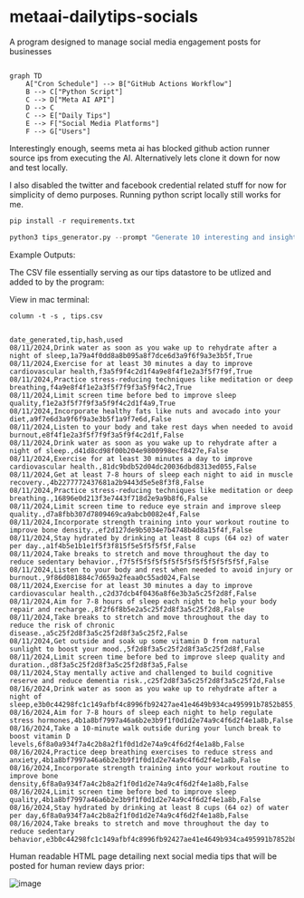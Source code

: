# metaai-dailytips-socials

A program designed to manage social media engagement posts for businesses

```mermaid

graph TD
    A["Cron Schedule"] --> B["GitHub Actions Workflow"]
    B --> C["Python Script"]
    C --> D["Meta AI API"]
    D --> C
    C --> E["Daily Tips"]
    E --> F["Social Media Platforms"]
    F --> G["Users"]
```

Interestingly enough, seems meta ai has blocked github action runner source ips from executing the AI. Alternatively lets clone it down for now and test locally.

I also disabled the twitter and facebook credential related stuff for now for simplicity of demo purposes. Running python script locally still works for me.

```python
pip install -r requirements.txt

python3 tips_generator.py --prompt "Generate 10 interesting and insightful health tips of differing sentence lengths with no added information in your next response in a csv parsable format of date_generated,tip,hash,used. date_generated in mm/dd/yyyy format. hash should be the hash value of the tip to be inserted into the csv file using blak2b. used is just a true/false boolean field to designate if its been used before."
```

Example Outputs:

The CSV file essentially serving as our tips datastore to be utlized and added to by the program:

View in mac terminal:
```
column -t -s , tips.csv
```

```csv

date_generated,tip,hash,used
08/11/2024,Drink water as soon as you wake up to rehydrate after a night of sleep,1a79a4f0dd8a8b095a8f7dce6d3a9f6f9a3e3b5f,True
08/11/2024,Exercise for at least 30 minutes a day to improve cardiovascular health,f3a5f9f4c2d1f4a9e8f4f1e2a3f5f7f9f,True
08/11/2024,Practice stress-reducing techniques like meditation or deep breathing,f4a9e8f4f1e2a3f5f7f9f3a5f9f4c2,True
08/11/2024,Limit screen time before bed to improve sleep quality,f1e2a3f5f7f9f3a5f9f4c2d1f4a9,True
08/11/2024,Incorporate healthy fats like nuts and avocado into your diet,a9f7e6d3a9f6f9a3e3b5f1a9f7e6d,False
08/11/2024,Listen to your body and take rest days when needed to avoid burnout,e8f4f1e2a3f5f7f9f3a5f9f4c2d1f,False
08/11/2024,Drink water as soon as you wake up to rehydrate after a night of sleep.,d41d8cd98f00b204e9800998ecf8427e,False
08/11/2024,Exercise for at least 30 minutes a day to improve cardiovascular health.,81dc9bdb52d04dc20036dbd8313ed055,False
08/11/2024,Get at least 7-8 hours of sleep each night to aid in muscle recovery.,4b2277772437681a2b9443d5e5e8f3f8,False
08/11/2024,Practice stress-reducing techniques like meditation or deep breathing.,16896e0d213f3e7443f718d2e9a9b8f6,False
08/11/2024,Limit screen time to reduce eye strain and improve sleep quality.,d7a8fbb307d7809469ca9abcb0082e4f,False
08/11/2024,Incorporate strength training into your workout routine to improve bone density.,ef2d127de9b5034e7b4748b4d8a15f4f,False
08/11/2024,Stay hydrated by drinking at least 8 cups (64 oz) of water per day.,a1f4b5e1b1e1f5f3f815f5e5f5f5f5f,False
08/11/2024,Take breaks to stretch and move throughout the day to reduce sedentary behavior.,f7f5f5f5f5f5f5f5f5f5f5f5f5f5f5f,False
08/11/2024,Listen to your body and rest when needed to avoid injury or burnout.,9f86d081884c7d659a2feaa0c55ad024,False
08/11/2024,Exercise for at least 30 minutes a day to improve cardiovascular health.,c2d37dcb4f0436a8f6e3b3a5c25f2d8f,False
08/11/2024,Aim for 7-8 hours of sleep each night to help your body repair and recharge.,8f2f6f8b5e2a5c25f2d8f3a5c25f2d8,False
08/11/2024,Take breaks to stretch and move throughout the day to reduce the risk of chronic disease.,a5c25f2d8f3a5c25f2d8f3a5c25f2,False
08/11/2024,Get outside and soak up some vitamin D from natural sunlight to boost your mood.,5f2d8f3a5c25f2d8f3a5c25f2d8f,False
08/11/2024,Limit screen time before bed to improve sleep quality and duration.,d8f3a5c25f2d8f3a5c25f2d8f3a5,False
08/11/2024,Stay mentally active and challenged to build cognitive reserve and reduce dementia risk.,c25f2d8f3a5c25f2d8f3a5c25f2d,False
08/16/2024,Drink water as soon as you wake up to rehydrate after a night of sleep,e3b0c44298fc1c149afbf4c8996fb92427ae41e4649b934ca495991b7852b855,False
08/16/2024,Aim for 7-8 hours of sleep each night to help regulate stress hormones,4b1a8bf7997a46a6b2e3b9f1f0d1d2e74a9c4f6d2f4e1a8b,False
08/16/2024,Take a 10-minute walk outside during your lunch break to boost vitamin D levels,6f8a0a934f7a4c2b8a2f1f0d1d2e74a9c4f6d2f4e1a8b,False
08/16/2024,Practice deep breathing exercises to reduce stress and anxiety,4b1a8bf7997a46a6b2e3b9f1f0d1d2e74a9c4f6d2f4e1a8b,False
08/16/2024,Incorporate strength training into your workout routine to improve bone density,6f8a0a934f7a4c2b8a2f1f0d1d2e74a9c4f6d2f4e1a8b,False
08/16/2024,Limit screen time before bed to improve sleep quality,4b1a8bf7997a46a6b2e3b9f1f0d1d2e74a9c4f6d2f4e1a8b,False
08/16/2024,Stay hydrated by drinking at least 8 cups (64 oz) of water per day,6f8a0a934f7a4c2b8a2f1f0d1d2e74a9c4f6d2f4e1a8b,False
08/16/2024,Take breaks to stretch and move throughout the day to reduce sedentary behavior,e3b0c44298fc1c149afbf4c8996fb92427ae41e4649b934ca495991b7852b855,False
```


Human readable HTML page detailing next social media tips that will be posted for human review days prior:

![image](https://github.com/user-attachments/assets/dceaeb39-2a26-428c-91ac-106c15fa90d5)

